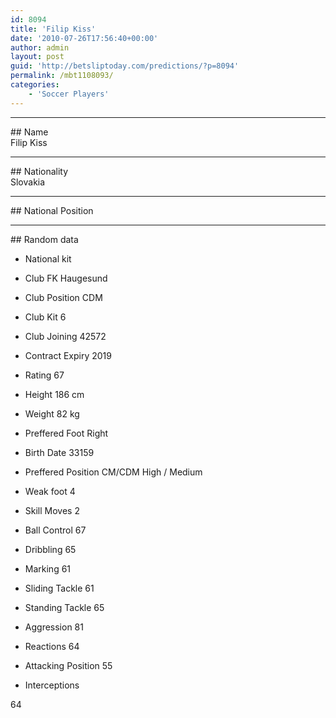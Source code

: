 ```yaml
---
id: 8094
title: 'Filip Kiss'
date: '2010-07-26T17:56:40+00:00'
author: admin
layout: post
guid: 'http://betsliptoday.com/predictions/?p=8094'
permalink: /mbt1108093/
categories:
    - 'Soccer Players'
---
```


- - - - - -

\## Name  
 Filip Kiss

- - - - - -

\## Nationality  
 Slovakia

- - - - - -

\## National Position

- - - - - -

\## Random data

- National kit
- Club
 FK Haugesund

- Club Position
 CDM

- Club Kit
 6

- Club Joining
 42572

- Contract Expiry
 2019

- Rating
 67

- Height
 186 cm

- Weight
 82 kg

- Preffered Foot
 Right

- Birth Date
 33159

- Preffered Position
 CM/CDM High / Medium

- Weak foot
 4

- Skill Moves
 2

- Ball Control
 67

- Dribbling
 65

- Marking
 61

- Sliding Tackle
 61

- Standing Tackle
 65

- Aggression
 81

- Reactions
 64

- Attacking Position
 55

- Interceptions

 64